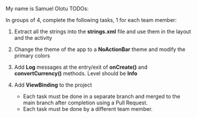 My name is Samuel Olotu
TODOs:


In groups of 4, complete the following tasks, 1 for each team member:
1. Extract all the strings into the **strings.xml** file and use them in the layout and the activity
2. Change the theme of the app to a **NoActionBar** theme and modify the primary colors
3. Add **Log** messages at the entry/exit of **onCreate()** and **convertCurrency()** methods. Level should be **Info**
4. Add **ViewBinding** to the project

    - Each task must be done in a separate branch and merged to the main branch
    after completion using a Pull Request.
    - Each task must be done by a different team member.